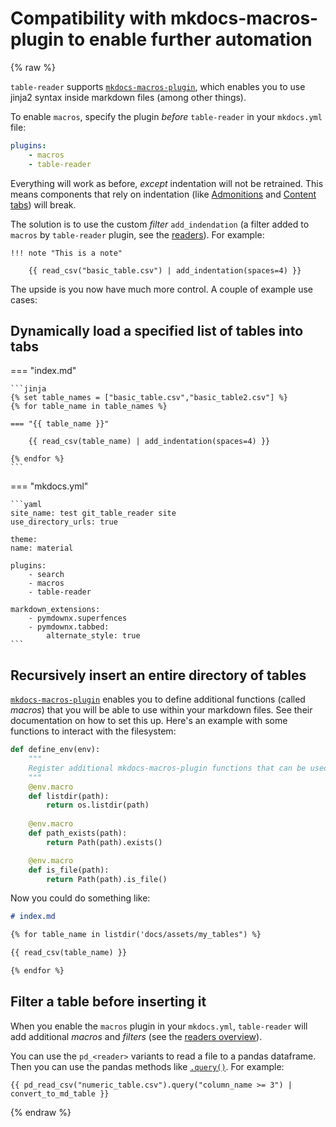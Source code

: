 # Compatibility with mkdocs-macros-plugin to enable further automation

{% raw %}

`table-reader` supports [`mkdocs-macros-plugin`](https://mkdocs-macros-plugin.readthedocs.io/en/latest/), which enables you to use jinja2 syntax inside markdown files (among other things).

To enable `macros`, specify the plugin _before_ `table-reader` in your `mkdocs.yml` file:

```yaml
plugins:
    - macros
    - table-reader
```

Everything will work as before, _except_ indentation will not be retrained. This means components that rely on indentation (like [Admonitions](https://squidfunk.github.io/mkdocs-material/reference/admonitions/) and [Content tabs](https://squidfunk.github.io/mkdocs-material/reference/content-tabs/#usage)) will break.

The solution is to use the custom _filter_ `add_indendation` (a filter added to `macros` by `table-reader` plugin, see the [readers](../readers.md)). For example:

```jinja
!!! note "This is a note"

    {{ read_csv("basic_table.csv") | add_indentation(spaces=4) }}
```

The upside is you now have much more control. A couple of example use cases:

## Dynamically load a specified list of tables into tabs

=== "index.md"

    ```jinja
    {% set table_names = ["basic_table.csv","basic_table2.csv"] %}
    {% for table_name in table_names %}

    === "{{ table_name }}"

        {{ read_csv(table_name) | add_indentation(spaces=4) }}

    {% endfor %}
    ```

=== "mkdocs.yml"

    ```yaml
    site_name: test git_table_reader site
    use_directory_urls: true

    theme:
    name: material

    plugins:
        - search
        - macros
        - table-reader

    markdown_extensions:
        - pymdownx.superfences
        - pymdownx.tabbed:
            alternate_style: true
    ``` 


## Recursively insert an entire directory of tables

[`mkdocs-macros-plugin`](https://mkdocs-macros-plugin.readthedocs.io/en/latest/) enables you to define additional functions (called _macros_) that you will be able to use within your markdown files.
See their documentation on how to set this up. Here's an example with some functions to interact with the filesystem:

```python
def define_env(env):
    """
    Register additional mkdocs-macros-plugin functions that can be used as macros in markdown files.
    """    
    @env.macro
    def listdir(path):
        return os.listdir(path)
    
    @env.macro
    def path_exists(path):
        return Path(path).exists()

    @env.macro
    def is_file(path):
        return Path(path).is_file() 
```

Now you could do something like:

```markdown
# index.md

{% for table_name in listdir('docs/assets/my_tables") %}

{{ read_csv(table_name) }}

{% endfor %}
```

## Filter a table before inserting it

When you enable the `macros` plugin in your `mkdocs.yml`, `table-reader` will add additional _macros_ and _filters_ (see the [readers overview](../readers.md)).

You can use the `pd_<reader>` variants to read a file to a pandas dataframe. Then you can use the pandas methods like [`.query()`](https://pandas.pydata.org/docs/reference/api/pandas.DataFrame.query.html). For example:

```
{{ pd_read_csv("numeric_table.csv").query("column_name >= 3") | convert_to_md_table }}
```

{% endraw %}
